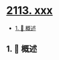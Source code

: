 # [2113. xxx](https://github.com/Tdahuyou/TNotes.leetcode/tree/main/notes/2113.%20xxx)

<!-- region:toc -->

- [1. 📝 概述](#1--概述)

<!-- endregion:toc -->

## 1. 📝 概述
